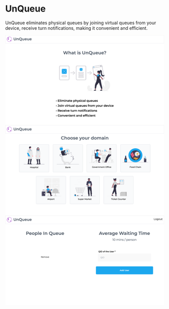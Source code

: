 # UnQueue

UnQueue eliminates physical queues by joining virtual queues from your device, receive turn notifications, making it convenient and efficient.

![Alt text](src/images/homepage.png "Landing Page")
![Alt text](src/images/domains.png "Landing Page")
![Alt text](src/images/dashboard.png "Landing Page")

